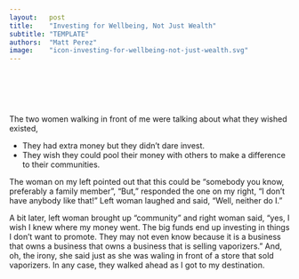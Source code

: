 ```yaml
---
layout:   post
title:    "Investing for Wellbeing, Not Just Wealth"
subtitle: "TEMPLATE"
authors:  "Matt Perez"
image:    "icon-investing-for-wellbeing-not-just-wealth.svg"
---
```


<div style="display:none;">
 <p>Investing for your own wellbeing, the wellbeing of your community, and for the bucks&hellip; in that order.</p>
</div>

<h1>&nbsp;</h1>
 <p>The two women walking in front of me were talking about what they wished existed,</p>
  <ul>
   <li>They had extra money but they didn&rsquo;t dare invest.</li>
   <li>They wish they could pool their money with others to make a difference to their communities.</li>
  </ul>
 <p>The woman on my left pointed out that this could be &ldquo;somebody you know, preferably a family member&rdquo;, &ldquo;But,&rdquo; responded the one on my right, &ldquo;I don&rsquo;t have anybody like that!&rdquo; Left woman laughed and said, &ldquo;Well, neither do I.&rdquo;</p>
 <p>A bit later, left woman brought up &ldquo;community&rdquo; and right woman said, &ldquo;yes, I wish I knew where my money went. The big funds end up investing in things I don&rsquo;t want to promote. They may not even know because it is a business that owns a business that owns a business that is selling vaporizers.&rdquo; And, oh, the irony, she said just as she was waling in front of a store that sold vaporizers. In any case, they walked ahead as I got to my destination.</p>